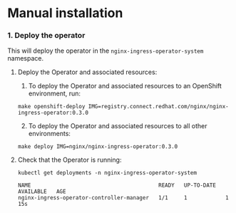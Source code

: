 # Manual installation

### 1. Deploy the operator

This will deploy the operator in the `nginx-ingress-operator-system` namespace.


1. Deploy the Operator and associated resources:
   1. <Openshift> To deploy the Operator and associated resources to an OpenShift environment, run:
    ```
    make openshift-deploy IMG=registry.connect.redhat.com/nginx/nginx-ingress-operator:0.3.0
    ```

   2. To deploy the Operator and associated resources to all other environments:
    ```
    make deploy IMG=nginx/nginx-ingress-operator:0.3.0
    ```

2. Check that the Operator is running:
    ```
    kubectl get deployments -n nginx-ingress-operator-system   

    NAME                                        READY   UP-TO-DATE   AVAILABLE   AGE
    nginx-ingress-operator-controller-manager   1/1     1            1           15s
    ```
